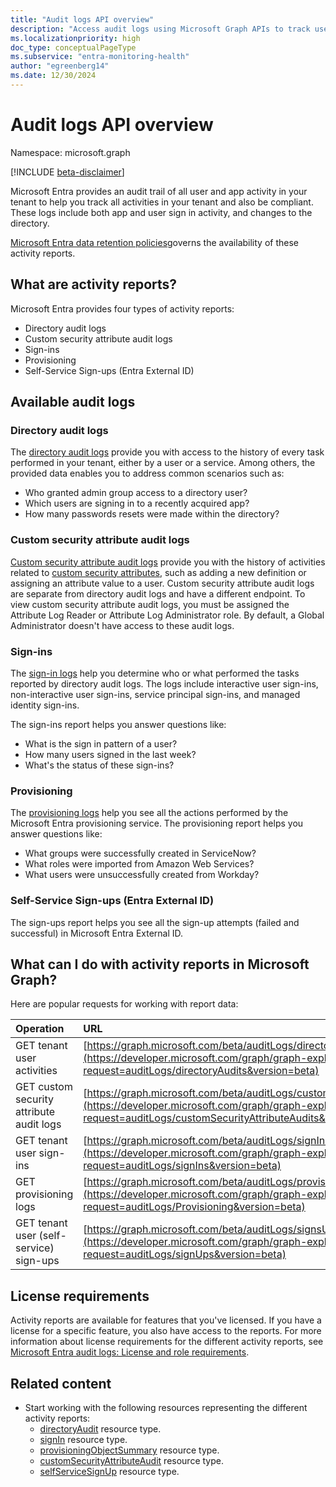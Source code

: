 ```yaml
---
title: "Audit logs API overview"
description: "Access audit logs using Microsoft Graph APIs to track user activity in a tenant, integrate with third-party SIEM tools, and remain compliant."
ms.localizationpriority: high
doc_type: conceptualPageType
ms.subservice: "entra-monitoring-health"
author: "egreenberg14"
ms.date: 12/30/2024
---
```


# Audit logs API overview

Namespace: microsoft.graph

[!INCLUDE [beta-disclaimer](../../includes/beta-disclaimer.md)]

Microsoft Entra provides an audit trail of all user and app activity in your tenant to help you track all activities in your tenant and also be compliant. These logs include both app and user sign in activity, and changes to the directory.

[Microsoft Entra data retention policies](/entra/identity/monitoring-health/reference-reports-data-retention#how-long-does-azure-ad-store-the-data)governs the availability of these activity reports.

## What are activity reports?

Microsoft Entra provides four types of activity reports:

- Directory audit logs
- Custom security attribute audit logs
- Sign-ins
- Provisioning
- Self-Service Sign-ups (Entra External ID)

## Available audit logs

### Directory audit logs

The [directory audit logs](../resources/directoryaudit.md) provide you with access to the history of every task performed in your tenant, either by a user or a service. Among others, the provided data enables you to address common scenarios such as:

- Who granted admin group access to a directory user?
- Which users are signing in to a recently acquired app?
- How many passwords resets were made within the directory?

### Custom security attribute audit logs

[Custom security attribute audit logs](../resources/customsecurityattributeaudit.md) provide you with the history of activities related to [custom security attributes](../resources/custom-security-attributes-overview.md), such as adding a new definition or assigning an attribute value to a user. Custom security attribute audit logs are separate from directory audit logs and have a different endpoint. To view custom security attribute audit logs, you must be assigned the Attribute Log Reader or Attribute Log Administrator role. By default, a Global Administrator doesn't have access to these audit logs.

### Sign-ins

The [sign-in logs](../resources/signin.md) help you determine who or what performed the tasks reported by directory audit logs. The logs include interactive user sign-ins, non-interactive user sign-ins, service principal sign-ins, and managed identity sign-ins.

The sign-ins report helps you answer questions like:

- What is the sign in pattern of a user?
- How many users signed in the last week?
- What's the status of these sign-ins?

### Provisioning

The [provisioning logs](../resources/provisioningobjectsummary.md) help you see all the actions performed by the Microsoft Entra provisioning service. The provisioning report helps you answer questions like:

- What groups were successfully created in ServiceNow?
- What roles were imported from Amazon Web Services?
- What users were unsuccessfully created from Workday?

### Self-Service Sign-ups (Entra External ID)
The sign-ups report helps you see all the sign-up attempts (failed and successful) in Microsoft Entra External ID.


## What can I do with activity reports in Microsoft Graph?

Here are popular requests for working with report data:

Operation | URL
|:----------|:----|
GET tenant user activities | [https://graph.microsoft.com/beta/auditLogs/directoryAudits](https://developer.microsoft.com/graph/graph-explorer?request=auditLogs/directoryAudits&version=beta)
GET custom security attribute audit logs | [https://graph.microsoft.com/beta/auditLogs/customSecurityAttributeAudits](https://developer.microsoft.com/graph/graph-explorer?request=auditLogs/customSecurityAttributeAudits&version=beta)
GET tenant user sign-ins | [https://graph.microsoft.com/beta/auditLogs/signIns](https://developer.microsoft.com/graph/graph-explorer?request=auditLogs/signIns&version=beta)
GET provisioning logs | [https://graph.microsoft.com/beta/auditLogs/provisioning](https://developer.microsoft.com/graph/graph-explorer?request=auditLogs/Provisioning&version=beta)
GET tenant user (self-service) sign-ups | [https://graph.microsoft.com/beta/auditLogs/signsUps](https://developer.microsoft.com/graph/graph-explorer?request=auditLogs/signUps&version=beta)


## License requirements

Activity reports are available for features that you've licensed. If you have a license for a specific feature, you also have access to the reports. For more information about license requirements for the different activity reports, see [Microsoft Entra audit logs: License and role requirements](/entra/identity/monitoring-health/concept-audit-logs#license-and-role-requirements).

## Related content

- Start working with the following resources representing the different activity reports:
  - [directoryAudit](directoryaudit.md) resource type.
  - [signIn](signin.md) resource type. 
  - [provisioningObjectSummary](provisioningobjectsummary.md) resource type.
  - [customSecurityAttributeAudit](customsecurityattributeaudit.md) resource type.
  - [selfServiceSignUp](selfservicesignup.md) resource type.
